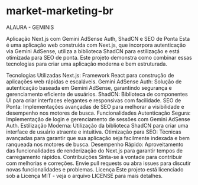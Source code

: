 # market-marketing-br

ALAURA - GEMINIS

Aplicação Next.js com Gemini AdSense Auth, ShadCN e SEO de Ponta
Esta é uma aplicação web construída com Next.js, que incorpora autenticação via Gemini AdSense, utiliza a biblioteca ShadCN para estilização e está otimizada para SEO de ponta. Este projeto demonstra como combinar essas tecnologias para criar uma aplicação moderna e bem estruturada.

Tecnologias Utilizadas
Next.js: Framework React para construção de aplicações web rápidas e escaláveis.
Gemini AdSense Auth: Solução de autenticação baseada em Gemini AdSense, garantindo segurança e gerenciamento eficiente de usuários.
ShadCN: Biblioteca de componentes UI para criar interfaces elegantes e responsivas com facilidade.
SEO de Ponta: Implementações avançadas de SEO para melhorar a visibilidade e desempenho nos motores de busca.
Funcionalidades
Autenticação Segura: Implementação de login e gerenciamento de sessões com Gemini AdSense Auth.
Estilização Moderna: Utilização da biblioteca ShadCN para criar uma interface de usuário atraente e intuitiva.
Otimização para SEO: Técnicas avançadas para garantir que sua aplicação seja facilmente indexada e bem ranqueada nos motores de busca.
Desempenho Rápido: Aproveitamento das funcionalidades de renderização do Next.js para garantir tempos de carregamento rápidos.
Contribuições
Sinta-se à vontade para contribuir com melhorias e correções. Envie pull requests ou abra issues para discutir novas funcionalidades e problemas.
Licença
Este projeto está licenciado sob a Licença MIT - veja o arquivo LICENSE para mais detalhes.

